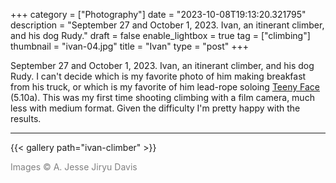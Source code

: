 +++
category = ["Photography"]
date = "2023-10-08T19:13:20.321795"
description = "September 27 and October 1, 2023. Ivan, an itinerant climber, and his dog Rudy."
draft = false
enable_lightbox = true
tag = ["climbing"]
thumbnail = "ivan-04.jpg"
title = "Ivan"
type = "post"
+++

September 27 and October 1, 2023. Ivan, an itinerant climber, and his dog Rudy. I can't decide which is my favorite photo of him making breakfast from his truck, or which is my favorite of him lead-rope soloing [Teeny Face](https://www.mountainproject.com/route/106733193/teeny-face) (5.10a). This was my first time shooting climbing with a film camera, much less with medium format. Given the difficulty I'm pretty happy with the results.

***

{{< gallery path="ivan-climber" >}}

<span style="color: gray">Images &copy; A. Jesse Jiryu Davis</span>
